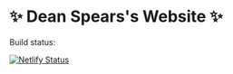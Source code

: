 # ✨ Dean Spears's Website ✨

Build status:

[![Netlify Status](https://api.netlify.com/api/v1/badges/b9039f88-f0b1-4e50-8bb1-20b1c351f88c/deploy-status)](https://app.netlify.com/sites/sangita-vyas/deploys)
